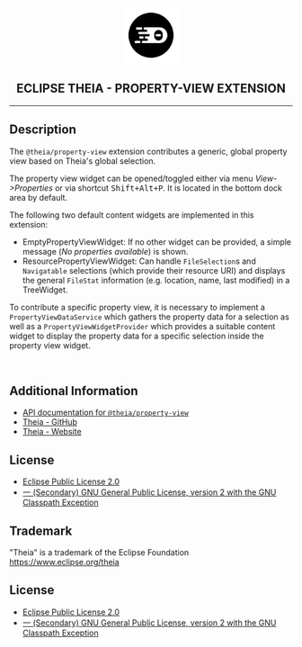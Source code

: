 <div align='center'>

<br />

<img src='https://raw.githubusercontent.com/eclipse-theia/theia/master/logo/theia.svg?sanitize=true' alt='theia-ext-logo' width='100px' />

<h2>ECLIPSE THEIA - PROPERTY-VIEW EXTENSION</h2>

<hr />

</div>

## Description

The `@theia/property-view` extension contributes a generic, global property view based on Theia's global selection.

The property view widget can be opened/toggled either via menu _View->Properties_ or via shortcut <kbd>Shift+Alt+P</kbd>. It is located in the bottom dock area by default.

The following two default content widgets are implemented in this extension:

- EmptyPropertyViewWidget: If no other widget can be provided, a simple message (_No properties available_) is shown.
- ResourcePropertyViewWidget: Can handle `FileSelection`s and `Navigatable` selections (which provide their resource URI) and displays the general `FileStat` information (e.g. location, name, last modified) in a TreeWidget.

To contribute a specific property view, it is necessary to implement a `PropertyViewDataService` which gathers the property data for a selection as well as a `PropertyViewWidgetProvider` which provides a suitable content widget to display the property data for a specific selection inside the property view widget.

</br>

## Additional Information

- [API documentation for `@theia/property-view`](https://eclipse-theia.github.io/theia/docs/next/modules/property_view.html)
- [Theia - GitHub](https://github.com/eclipse-theia/theia)
- [Theia - Website](https://theia-ide.org/)

## License

- [Eclipse Public License 2.0](http://www.eclipse.org/legal/epl-2.0/)
- [一 (Secondary) GNU General Public License, version 2 with the GNU Classpath Exception](https://projects.eclipse.org/license/secondary-gpl-2.0-cp)

## Trademark

"Theia" is a trademark of the Eclipse Foundation
<https://www.eclipse.org/theia>

## License

- [Eclipse Public License 2.0](http://www.eclipse.org/legal/epl-2.0/)
- [一 (Secondary) GNU General Public License, version 2 with the GNU Classpath Exception](https://projects.eclipse.org/license/secondary-gpl-2.0-cp)
